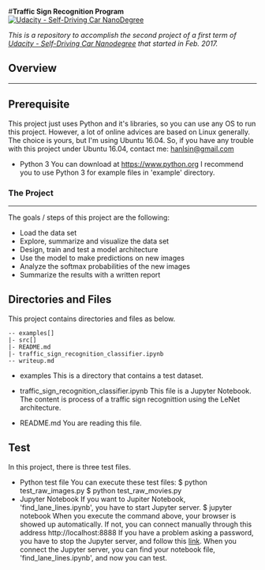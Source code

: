 #**Traffic Sign Recognition Program** 
[![Udacity - Self-Driving Car NanoDegree](https://s3.amazonaws.com/udacity-sdc/github/shield-carnd.svg)](http://www.udacity.com/drive)

*This is a repository to accomplish the second project of a first term of 
[Udacity - Self-Driving Car Nanodegree](https://www.udacity.com/drive) that started in Feb. 2017.*

## Overview
---

## Prerequisite
This project just uses Python and it's libraries, so you can use any OS to run this project. However, a lot of online advices are based on Linux generally. The choice is yours, but I'm using Ubuntu 16.04. So, if you have any trouble with this project under Ubuntu 16.04, contact me: <hanlsin@gmail.com>

* Python 3
You can download at <https://www.python.org>
I recommend you to use Python 3 for example files in 'example' directory.

### The Project
---
The goals / steps of this project are the following:
* Load the data set
* Explore, summarize and visualize the data set
* Design, train and test a model architecture
* Use the model to make predictions on new images
* Analyze the softmax probabilities of the new images
* Summarize the results with a written report

## Directories and Files
This project contains directories and files as below.

    -- examples[]
    |- src[]
    |- README.md
    |- traffic_sign_recognition_classifier.ipynb
    -- writeup.md

* examples
This is a directory that contains a test dataset.

* traffic_sign_recognition_classifier.ipynb
This file is a Jupyter Notebook. The content is process of a traffic sign recognittion using the LeNet architecture.

* README.md
You are reading this file.

## Test
In this project, there is three test files.

* Python test file
You can execute these test files:
	  $ python test_raw_images.py
	  $ python test_raw_movies.py
* Jupyter Notebook
If you want to Jupiter Notebook, 'find_lane_lines.ipynb', you have to start Jupyter server.
	  $ jupyter notebook
When you execute the command above, your browser is showed up automatically. If not, you can connect manually through this address
	  http://localhost:8888
If you have a problem asking a password, you have to stop the Jupyter server, and follow this <a href="http://jupyter-notebook.readthedocs.io/en/latest/public_server.html">link</a>.
When you connect the Jupyter server, you can find your notebook file, 'find_lane_lines.ipynb', and now you can test.

